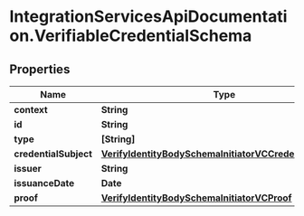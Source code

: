 # IntegrationServicesApiDocumentation.VerifiableCredentialSchema

## Properties
Name | Type | Description | Notes
------------ | ------------- | ------------- | -------------
**context** | **String** |  | 
**id** | **String** |  | 
**type** | **[String]** |  | 
**credentialSubject** | [**VerifyIdentityBodySchemaInitiatorVCCredentialSubject**](VerifyIdentityBodySchemaInitiatorVCCredentialSubject.md) |  | 
**issuer** | **String** |  | 
**issuanceDate** | **Date** |  | 
**proof** | [**VerifyIdentityBodySchemaInitiatorVCProof**](VerifyIdentityBodySchemaInitiatorVCProof.md) |  | 

